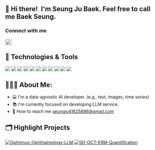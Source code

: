 ## 👋 Hi there!&ensp;I'm Seung Ju Baek. Feel free to call me Baek Seung.

### Connect with me
<a href="https://instagram.com/_baekseung" target="_blank">
  <img align="left" alt="Baekseung's Instagram" width="22px" src="https://raw.githubusercontent.com/hussainweb/hussainweb/main/icons/instagram.png" />
</a>
<!-- <a href="https://www.linkedin.com/in/baekseung/" target="_blank">
  <img align="left" alt="Baekseung's LinkedIN" width="22px" src="https://cdn.simpleicons.org/linkedin" />
</a> -->
<br/>

## 🔧 Technologies & Tools

![](https://img.shields.io/badge/Code-Python-informational?style=flat&logo=python&logoColor=white&color=2bbc8a)
![](https://img.shields.io/badge/Tools-pytorch-informational?style=flat&logo=pytorch&logoColor=white&color=2bbc8a)
![](https://img.shields.io/badge/Tools-git-informational?style=flat&logo=git&logoColor=white&color=2bbc8a)
![](https://img.shields.io/badge/Tools-huggingface-informational?style=flat&logo=huggingface&logoColor=white&color=2bbc8a)
![](https://img.shields.io/badge/Tools-Transformers-informational?style=flat&color=2bbc8a)
![](https://img.shields.io/badge/Tools-langchain-informational?style=flat&logo=langchain&logoColor=white&color=2bbc8a)
![](https://img.shields.io/badge/Tools-langgraph-informational?style=flat&logo=langgraph&logoColor=white&color=2bbc8a)
![](https://img.shields.io/badge/Tools-yolo-informational?style=flat&logo=yolo&logoColor=white&color=2bbc8a)
![](https://img.shields.io/badge/Tools-opencv-informational?style=flat&logo=opencv&logoColor=white&color=2bbc8a)
![](https://img.shields.io/badge/Tools-streamlit-informational?style=flat&logo=Streamlit&logoColor=white&color=2bbc8a)
![](https://img.shields.io/badge/Database-mysql-informational?style=flat&logo=mysql&logoColor=white&color=2bbc8a)


<h2 align="left">👨🏻‍💻 About Me:</h2>

- :computer: I'm a data-agnostic AI developer. (e.g., text, images, time series)  
- :books: I'm currently focused on developing LLM service.  
- :email: How to reach me <a href="mailto:seungju41625886@gmail.com">seungju41625886@gmail.com</a>

## 🗂️ Highlight Projects

<a href="https://github.com/baeekseung/Ophtimus-Ophthalmology-LLM">
  <img align="center" src="https://github-readme-stats.vercel.app/api/pin/?username=baeekseung&repo=Ophtimus-Ophthalmology-LLM&show_icons=true&line_height=27&title_color=6aa6f8&text_color=8a919a&icon_color=6aa6f8&bg_color=22272e" alt="Ophtimus-Ophthalmology-LLM" />
</a>

<a href="https://github.com/baeekseung/SD-OCT-ERM-Quantification">
  <img align="center" src="https://github-readme-stats.vercel.app/api/pin/?username=baeekseung&repo=SD-OCT-ERM-Quantification&show_icons=true&line_height=27&title_color=6aa6f8&text_color=8a919a&icon_color=6aa6f8&bg_color=22272e" alt="SD-OCT-ERM-Quantification" />
</a>

